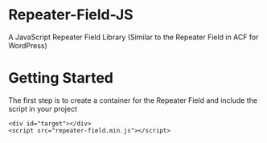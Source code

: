 # Repeater-Field-JS
A JavaScript Repeater Field Library (Similar to the Repeater Field in ACF for WordPress)

# Getting Started

The first step is to create a container for the Repeater Field and include the script in your project

```
<div id="target"></div>
<script src="repeater-field.min.js"></script>
```
